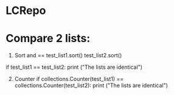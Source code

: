 # LCRepo

# Compare 2 lists:
1) Sort and ==
test_list1.sort() 
test_list2.sort() 
  
if test_list1 == test_list2: 
    print ("The lists are identical") 
    
2) Counter
if collections.Counter(test_list1) == collections.Counter(test_list2): 
    print ("The lists are identical") 
